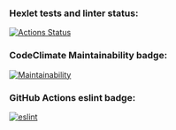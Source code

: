 ### Hexlet tests and linter status:

[![Actions Status](https://github.com/Le9i0n2/frontend-project-lvl1/workflows/hexlet-check/badge.svg)](https://github.com/Le9i0n2/frontend-project-lvl1/actions)

### CodeClimate Maintainability badge:

[![Maintainability](https://api.codeclimate.com/v1/badges/a99a88d28ad37a79dbf6/maintainability)](https://codeclimate.com/github/Le9i0n2/frontend-project-lvl1/maintainability)

### GitHub Actions eslint badge:

[![eslint](https://github.com/Le9i0n2/frontend-project-lvl1/actions/workflows/eslint-check/badge.svg)](https://github.com/Le9i0n2/frontend-project-lvl1/actions/workflows/eslint-check.yml)

